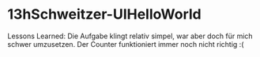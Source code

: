 # 13hSchweitzer-UIHelloWorld


Lessons Learned:
Die Aufgabe klingt relativ simpel, war aber doch für mich schwer umzusetzen. Der Counter funktioniert immer noch nicht richtig :(
